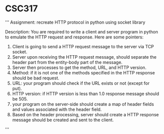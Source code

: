 # CSC317
'''
Assignment: recreate HTTP protocol in python using socket library

Description:
You are required to write a client and server program in python to emulate the HTTP request and response. Here are some pointers: 
1. Client is going to send a HTTP request message to the server via TCP socket. 
2. Server upon receiving the HTTP request message, should separate the header part from the entity-body part of the message. 
3. Server then processes to get the method, URL, and HTTP version. 
4. Method: if it is not one of the methods specified in the HTTP response should be bad request. 
5. URL: your program should check if the URL exists or not (except for put). 
6. HTTP version: if HTTP version is less than 1.0 response message should be 505. 
7. your program on the server-side should create a map of header fields and values associated with the header field. 
8. Based on the header processing, server should create a HTTP response message should be created and sent to the client.


'''
